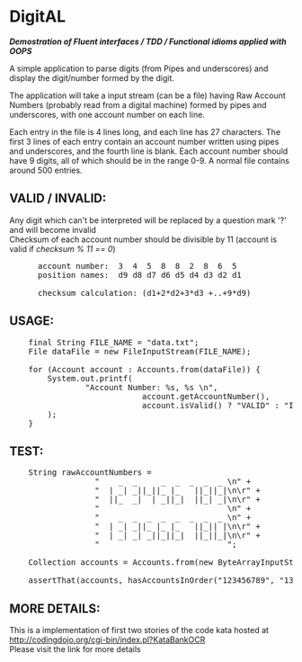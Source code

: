 DigitAL
=======

<b><i>Demostration of Fluent interfaces / TDD / Functional idioms applied with OOPS</i></b>

A simple application to parse digits (from Pipes and underscores) and display the digit/number formed by the digit.

The application will take a input stream (can be a file) having Raw Account Numbers (probably read from a digital machine) formed by pipes and underscores, with one account number on each line.

Each entry in the file is 4 lines long, and each line has 27 characters. The first 3 lines of each entry contain an account number written using pipes and underscores, and the fourth line is blank. Each account number should have 9 digits, all of which should be in the range 0-9. A normal file contains around 500 entries.

VALID / INVALID:
-------
  Any digit which can't be interpreted will be replaced by a question mark '?' and will become invalid<br />
  Checksum of each account number should be divisible by 11 (account is valid if <i>checksum % 11 == 0</i>)
<pre>
      account number:  3  4  5  8  8  2  8  6  5
      position names:  d9 d8 d7 d6 d5 d4 d3 d2 d1

      checksum calculation: (d1+2*d2+3*d3 +..+9*d9)
</pre>

USAGE:
-------
<pre>
    final String FILE_NAME = "data.txt";
    File dataFile = new FileInputStream(FILE_NAME);
    
    for (Account account : Accounts.from(dataFile)) {
        System.out.printf(
                "Account Number: %s, %s \n", 
                            account.getAccountNumber(), 
                            account.isValid() ? "VALID" : "INVALID"
        );
    }
</pre>

TEST:
-------
<pre>
    String rawAccountNumbers =
                  "    _  _     _  _  _  _  _ \n" +
                  "  | _| _||_||_ |_   ||_||_|\n\r" +
                  "  ||_  _|  | _||_|  ||_| _|\n\r" +
                  "                           \n" +
                  "    _  _  _  _  _  _  _  _ \n" +
                  "  | _| _||_ |_ |_   ||_|| |\n\r" +
                  "  | _| _| _||_||_|  ||_||_|\n\r" +
                  "                           ";
    
    Collection<Account> accounts = Accounts.from(new ByteArrayInputStream(rawAccountNumbers.getBytes()));
    
    assertThat(accounts, hasAccountsInOrder("123456789", "133566780"));
</pre>

MORE DETAILS:
-------
This is a implementation of first two stories of the code kata hosted at http://codingdojo.org/cgi-bin/index.pl?KataBankOCR<br />
Please visit the link for more details
